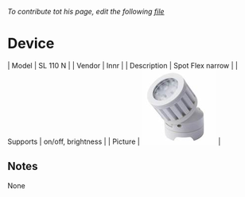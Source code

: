 
*To contribute tot his page, edit the following
[file](https://github.com/Koenkk/zigbee2mqtt.io/blob/master/docgen/device_page_notes.js)*

# Device

| Model | SL 110 N  |
| Vendor  | Innr  |
| Description | Spot Flex narrow |
| Supports | on/off, brightness |
| Picture | ![../images/devices/SL-110-N.jpg](../images/devices/SL-110-N.jpg) |

## Notes

None
